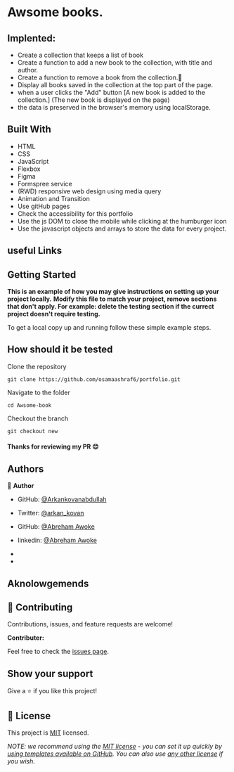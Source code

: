 

# Awsome books.

## Implented: 

- Create a collection that keeps a list of book
 - Create a function to add a new book to the collection, with title and author.
 - Create a function to remove a book from the collection.💯
 - Display all books saved in the collection at the top part of the page.
 - when a user clicks the "Add" button [A new book is added to the collection.] (The new book is displayed on the page)
 - the data is preserved in the browser's memory using localStorage.

## Built With

- HTML
- CSS
- JavaScript
- Flexbox
- Figma
- Formspree service
- (RWD) responsive web design using media query
- Animation and Transition
- Use gitHub pages
- Check the accessibility for this portfolio
- Use the js DOM to close the mobile while clicking at the humburger icon
- Use the javascript objects and arrays to store the data for every project.

## useful Links


## Getting Started

**This is an example of how you may give instructions on setting up your project locally.**
**Modify this file to match your project, remove sections that don't apply. For example: delete the testing section if the currect project doesn't require testing.**


To get a local copy up and running follow these simple example steps.


## How should it be tested

Clone the repository
```
git clone https://github.com/osamaashraf6/portfolio.git
```
Navigate to the folder
```
cd Awsome-book
```
Checkout the branch
```
git checkout new
```

#### Thanks for reviewing my PR 😊

## Authors

👤 **Author**
- GitHub: [@Arkankovanabdullah](https://github.com/Arkankovanabdullah)
- Twitter: [@arkan_kovan](https://twitter.com/Arkan_kovan)

- GitHub: [@Abreham Awoke](https://github.com/abreham1222)
- linkedin: [@Abreham Awoke](https://www.linkedin.com/in/abreham1222)

-
-

## Aknolowgemends 



## 🤝 Contributing

Contributions, issues, and feature requests are welcome!


**Contributer:** 


Feel free to check the [issues page](../../issues/).

## Show your support

Give a ⭐️ if you like this project!

## 📝 License

This project is [MIT](./LICENSE) licensed.

_NOTE: we recommend using the [MIT license](https://choosealicense.com/licenses/mit/) - you can set it up quickly by [using templates available on GitHub](https://docs.github.com/en/communities/setting-up-your-project-for-healthy-contributions/adding-a-license-to-a-repository). You can also use [any other license](https://choosealicense.com/licenses/) if you wish._
